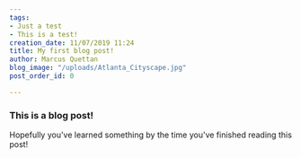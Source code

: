 ```yaml
---
tags:
- Just a test
- This is a test!
creation_date: 11/07/2019 11:24
title: My first blog post!
author: Marcus Quettan
blog_image: "/uploads/Atlanta_Cityscape.jpg"
post_order_id: 0

---
```

### This is a blog post!

Hopefully you've learned something by the time you've finished reading this post!